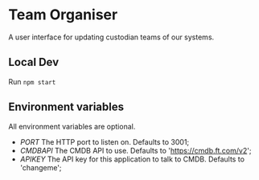 # Team Organiser

A user interface for updating custodian teams of our systems.

## Local Dev
Run `npm start`

## Environment variables
All environment variables are optional.

- _PORT_ The HTTP port to listen on.  Defaults to 3001;
- _CMDBAPI_ The CMDB API to use.  Defaults to 'https://cmdb.ft.com/v2';
- _APIKEY_ The API key for this application to talk to CMDB.  Defaults to 'changeme';
